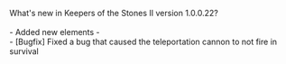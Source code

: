 What's new in Keepers of the Stones II version 1.0.0.22?<br />
<br />- Added new elements - 
<br />- [Bugfix] Fixed a bug that caused the teleportation cannon to not fire in survival